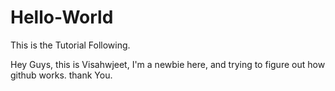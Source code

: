 # Hello-World
This is the Tutorial Following.

Hey Guys, this is Visahwjeet, I'm a newbie here, and trying to figure out how github works. 
thank You.

